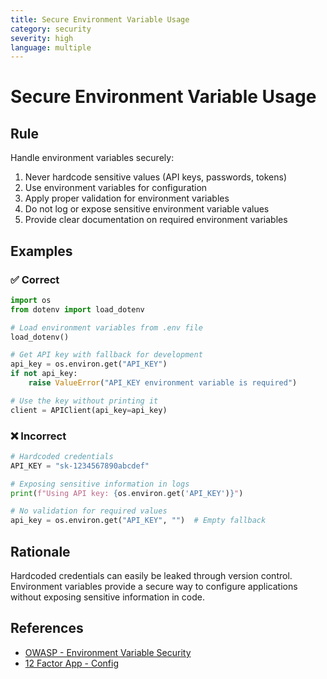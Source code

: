 ```yaml
---
title: Secure Environment Variable Usage
category: security
severity: high
language: multiple
---
```


# Secure Environment Variable Usage

## Rule

Handle environment variables securely:

1. Never hardcode sensitive values (API keys, passwords, tokens)
2. Use environment variables for configuration
3. Apply proper validation for environment variables
4. Do not log or expose sensitive environment variable values
5. Provide clear documentation on required environment variables

## Examples

### ✅ Correct

```python
import os
from dotenv import load_dotenv

# Load environment variables from .env file
load_dotenv()

# Get API key with fallback for development
api_key = os.environ.get("API_KEY")
if not api_key:
    raise ValueError("API_KEY environment variable is required")

# Use the key without printing it
client = APIClient(api_key=api_key)
```

### ❌ Incorrect

```python
# Hardcoded credentials
API_KEY = "sk-1234567890abcdef"

# Exposing sensitive information in logs
print(f"Using API key: {os.environ.get('API_KEY')}")

# No validation for required values
api_key = os.environ.get("API_KEY", "")  # Empty fallback
```

## Rationale

Hardcoded credentials can easily be leaked through version control. Environment variables provide a secure way to configure applications without exposing sensitive information in code.

## References

- [OWASP - Environment Variable Security](https://cheatsheetseries.owasp.org/cheatsheets/Docker_Security_Cheat_Sheet.html#rule-4-use-environment-variables-for-sensitive-information)
- [12 Factor App - Config](https://12factor.net/config)